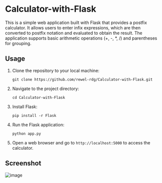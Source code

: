 # Calculator-with-Flask

This is a simple web application built with Flask that provides a postfix calculator. It allows users to enter infix expressions, which are then converted to postfix notation and evaluated to obtain the result. The application supports basic arithmetic operations (+, -, *, /) and parentheses for grouping.

## Usage
1. Clone the repository to your local machine:
    ```
    git clone https://github.com/rewel-rdg/Calculator-with-Flask.git
    ```

2. Navigate to the project directory:
    ```
    cd Calculator-with-Flask
    ```

3. Install Flask:
    ```
    pip install -r Flask
    ```

4. Run the Flask application:
    ```
    python app.py
    ```

5. Open a web browser and go to `http://localhost:5000` to access the calculator.

## Screenshot
![image](https://github.com/rewel-rdg/Calculator-with-Flask/assets/104165311/108189b0-c9fe-4f06-9753-797075440cba)


